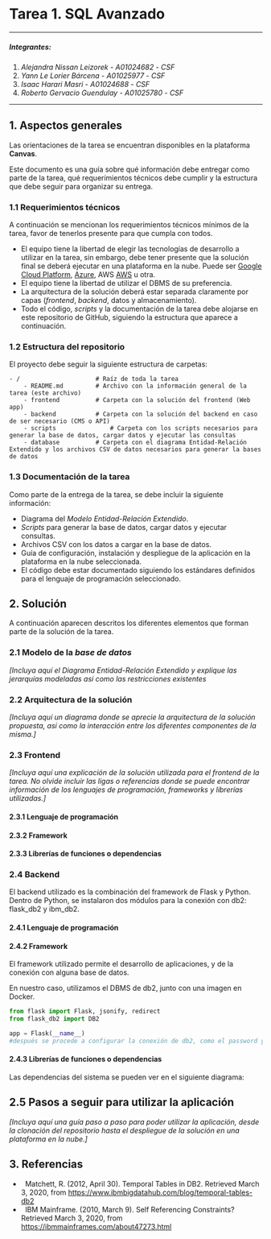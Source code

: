 # Tarea 1. SQL Avanzado

---

##### Integrantes:
1. *Alejandra Nissan Leizorek* - *A01024682* - *CSF*
2. *Yann Le Lorier Bárcena* - *A01025977* - *CSF*
3. *Isaac Harari Masri* - *A01024688* - *CSF*
4. *Roberto Gervacio Guendulay* - *A01025780* - *CSF*

---
## 1. Aspectos generales

Las orientaciones de la tarea se encuentran disponibles en la plataforma **Canvas**.

Este documento es una guía sobre qué información debe entregar como parte de la tarea, qué requerimientos técnicos debe cumplir y la estructura que debe seguir para organizar su entrega.


### 1.1 Requerimientos técnicos

A continuación se mencionan los requerimientos técnicos mínimos de la tarea, favor de tenerlos presente para que cumpla con todos.

* El equipo tiene la libertad de elegir las tecnologías de desarrollo a utilizar en la tarea, sin embargo, debe tener presente que la solución final se deberá ejecutar en una plataforma en la nube. Puede ser  [Google Cloud Platform](https://cloud.google.com/?hl=es), [Azure](https://azure.microsoft.com/en-us/), AWS [AWS](https://aws.amazon.com/es/free/) u otra.
* El equipo tiene la libertad de utilizar el DBMS de su preferencia.
* La arquitectura de la solución deberá estar separada claramente por capas (*frontend*, *backend*, datos y almacenamiento).
* Todo el código, *scripts* y la documentación de la tarea debe alojarse en este repositorio de GitHub, siguiendo la estructura que aparece a continuación.

### 1.2 Estructura del repositorio

El proyecto debe seguir la siguiente estructura de carpetas:
```
- / 			        # Raíz de toda la tarea
    - README.md			# Archivo con la información general de la tarea (este archivo)
    - frontend			# Carpeta con la solución del frontend (Web app)
    - backend			# Carpeta con la solución del backend en caso de ser necesario (CMS o API)
    - scripts		        # Carpeta con los scripts necesarios para generar la base de datos, cargar datos y ejecutar las consultas
    - database			# Carpeta con el diagrama Entidad-Relación Extendido y los archivos CSV de datos necesarios para generar la bases de datos

```

### 1.3 Documentación de la tarea

Como parte de la entrega de la tarea, se debe incluir la siguiente información:

* Diagrama del *Modelo Entidad-Relación Extendido*.
* *Scripts* para generar la base de datos, cargar datos y ejecutar consultas.
* Archivos CSV con los datos a cargar en la base de datos.
* Guía de configuración, instalación y despliegue de la aplicación en la plataforma en la nube  seleccionada.
* El código debe estar documentado siguiendo los estándares definidos para el lenguaje de programación seleccionado.

## 2. Solución

A continuación aparecen descritos los diferentes elementos que forman parte de la solución de la tarea.

### 2.1 Modelo de la *base de datos*

*[Incluya aquí el Diagrama Entidad-Relación Extendido y explique las jerarquías modeladas así como las restricciones existentes*

### 2.2 Arquitectura de la solución

*[Incluya aquí un diagrama donde se aprecie la arquitectura de la solución propuesta, así como la interacción entre los diferentes componentes de la misma.]*

### 2.3 Frontend

*[Incluya aquí una explicación de la solución utilizada para el frontend de la tarea. No olvide incluir las ligas o referencias donde se puede encontrar información de los lenguajes de programación, frameworks y librerías utilizadas.]*

#### 2.3.1 Lenguaje de programación
#### 2.3.2 Framework
#### 2.3.3 Librerías de funciones o dependencias

### 2.4 Backend

El backend utilizado es la combinación del framework de Flask y Python. Dentro de Python, se instalaron dos módulos para la conexión con db2: flask_db2 y ibm_db2.

#### 2.4.1 Lenguaje de programación
#### 2.4.2 Framework
El framework utilizado permite el desarrollo de aplicaciones, y de la conexión con alguna base de datos.

En nuestro caso, utilizamos el DBMS de db2, junto con una imagen en Docker.

```py
from flask import Flask, jsonify, redirect
from flask_db2 import DB2

app = Flask(__name__)
#después se procede a configurar la conexión de db2, como el password y la conexión del puerto
```

#### 2.4.3 Librerías de funciones o dependencias
Las dependencias del sistema se pueden ver en el siguiente diagrama:



## 2.5 Pasos a seguir para utilizar la aplicación

*[Incluya aquí una guía paso a paso para poder utilizar la aplicación, desde la clonación del repositorio hasta el despliegue de la solución en una plataforma en la nube.]*

## 3. Referencias

* &nbsp;&nbsp;Matchett, R. (2012, April 30). Temporal Tables in DB2. Retrieved March 3, 2020, from https://www.ibmbigdatahub.com/blog/temporal-tables-db2 
* &nbsp;&nbsp;IBM Mainframe. (2010, March 9). Self Referencing Constraints? Retrieved March 3, 2020, from https://ibmmainframes.com/about47273.html 


